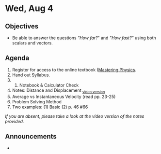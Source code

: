 Wed, Aug 4
=========  

Objectives
------------
- Be able to answer the questions *"How far?*" and *"How fast?"* using both scalars and vectors.

Agenda  
---------  

 1. Register for access to the online textbook ([Mastering Physics](https://avon.schoology.com/page/5157628668).
 2. Hand out Syllabus.
 3.  1. Notebook & Calculator Check
 4. Notes: Distance and Displacement <sub>[video version](https://youtu.be/Kg8_x4kYRfk)</sub>
 5. Average vs Instantaneous Velocity (read pp. 23-25)
 6. Problem Solving Method
 7. Two examples: (1) Basic (2) p. 46 #66
 
*If you are absent, please take a look at the video version of the notes provided.*

Announcements
-------------  
- 
<!--stackedit_data:
eyJoaXN0b3J5IjpbODkzNzkyMzcxLC03NzgyODgwMjYsNTQ2Mz
MxODIzLDU2MTYyMjY5OCwtMjExNDA5ODg4NSwtNjgwMjI3NzM5
LDIwMzQ1MTY1MzAsMTM0ODAxMjI4NywxNzQ1NzI4ODAsLTE0Mj
Y0MDc0MDgsMjA3NDYxMjczMCwtMTUyMjgxNjgxMSw4MDEzNDky
MjEsMTczMDA5MDAzMSw5NTg3MDA1OCwtMTE1NDMxODg0MiwxNT
g0MjEwMjI3LDI2NjU0ODc5NSwtNzc1NDQyOTA2LDEyMzIzMTY5
NTVdfQ==
-->